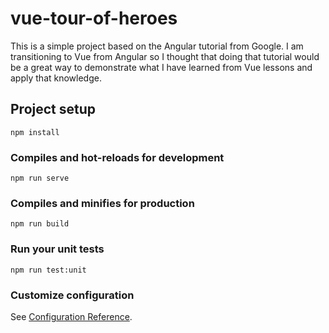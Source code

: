 # vue-tour-of-heroes
This is a simple project based on the Angular tutorial from Google. I am transitioning to Vue from Angular so I thought that doing that tutorial would be a great way to demonstrate what I have learned from Vue lessons and apply that knowledge. 
## Project setup
```
npm install
```

### Compiles and hot-reloads for development
```
npm run serve
```

### Compiles and minifies for production
```
npm run build
```

### Run your unit tests
```
npm run test:unit
```

### Customize configuration
See [Configuration Reference](https://cli.vuejs.org/config/).
